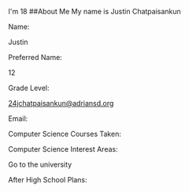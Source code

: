 I'm 18 ##About Me
My name is Justin Chatpaisankun <p>Name:</p>
Justin <p>Preferred Name:</p>
12 <p>Grade Level:</p>
24jchatpaisankun@adriansd.org <p>Email:</p>
<p>Computer Science Courses Taken:</p>
<p>Computer Science Interest Areas:</p>
Go to the university <p>After High School Plans:</p>

